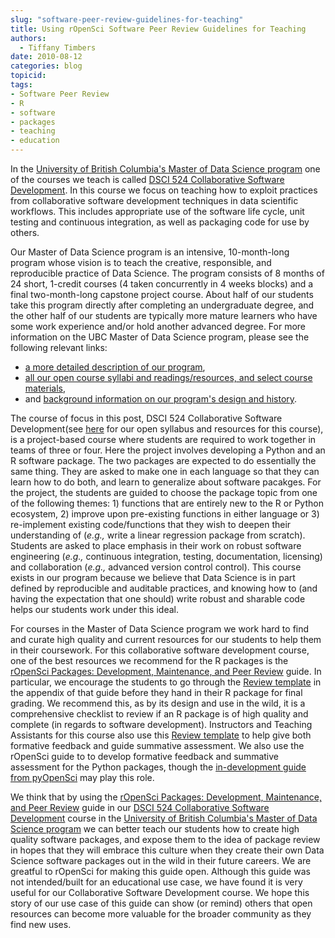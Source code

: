```yaml
---
slug: "software-peer-review-guidelines-for-teaching"
title: Using rOpenSci Software Peer Review Guidelines for Teaching
authors:
  - Tiffany Timbers
date: 2010-08-12
categories: blog
topicid:
tags:
- Software Peer Review
- R
- software
- packages
- teaching
- education
---
```


In the [University of British Columbia's Master of Data Science program](https://ubc-mds.github.io/about/) one of the courses we teach is called [DSCI 524 Collaborative Software Development](https://github.com/UBC-MDS/DSCI_524_collab-sw-dev). In this course we focus on teaching how to exploit practices from collaborative software development techniques in data scientific workflows. This includes appropriate use of the software life cycle, unit testing and continuous integration, as well as packaging code for use by others. 

Our Master of Data Science program is an intensive, 10-month-long program whose vision is to teach the creative, responsible, and reproducible practice of Data Science. The program consists of 8 months of 24 short, 1-credit courses (4 taken concurrently in 4 weeks blocks) and a final two-month-long capstone project course. About half of our students take this program directly after completing an undergraduate degree, and the other half of our students are typically more mature learners who have some work experience and/or hold another advanced degree. For more information on the UBC Master of Data Science program, please see the following relevant links:

- [a more detailed description of our program](https://ubc-mds.github.io/about/), 
- [all our open course syllabi and readings/resources, and select course materials](http://ubc-mds.github.io/public/), 
- and [background information on our program's design and history](https://ubc-mds.github.io/2019-02-19-designing-mds/).

The course of focus in this post, DSCI 524 Collaborative Software Development(see [here](https://github.com/UBC-MDS/DSCI_524_collab-sw-dev) for our open syllabus and resources for this course), is a project-based course where students are required to work together in teams of three or four. Here the project involves developing a Python and an R software package. The two packages are expected to do essentially the same thing. They are asked to make one in each language so that they can learn how to do both, and learn to generalize about software pacakges. For the project, the students are guided to choose the package topic from one of the following themes: 1) functions that are entirely new to the R or Python ecosystem, 2) improve upon pre-existing functions in either language or 3) re-implement existing code/functions that they wish to deepen their understanding of (*e.g.,* write a linear regression package from scratch). Students are asked to place emphasis in their work on robust software engineering (*e.g.,* continuous integration, testing, documentation, licensing) and collaboration (*e.g.,* advanced version control control). This course exists in our program because we believe that Data Science is in part defined by reproducible and auditable practices, and knowing how to (and having the expectation that one should) write robust and sharable code helps our students work under this ideal. 

For courses in the Master of Data Science program we work hard to find and curate high quality and current resources for our students to help them in their coursework. For this collaborative software development course, one of the best resources we recommend for the R packages is the [rOpenSci Packages: Development, Maintenance, and Peer Review](https://devguide.ropensci.org/) guide. In particular, we encourage the students to go through the [Review template](https://devguide.ropensci.org/reviewtemplate.html) in the appendix of that guide before they hand in their R package for final grading. We recommend this, as by its design and use in the wild, it is a comprehensive checklist to review if an R package is of high quality and complete (in regards to software development). Instructors and Teaching Assistants for this course also use this [Review template](https://devguide.ropensci.org/reviewtemplate.html) to help give both formative feedback and guide summative assessment. We also use the rOpenSci guide to to develop formative feedback and summative assessment for the Python packages, though the [in-development guide from pyOpenSci](https://www.pyopensci.org/dev_guide) may play this role. 

We think that by using the [rOpenSci Packages: Development, Maintenance, and Peer Review](https://devguide.ropensci.org/) guide in our [DSCI 524 Collaborative Software Development](https://github.com/UBC-MDS/DSCI_524_collab-sw-dev) course in the [University of British Columbia's Master of Data Science program](https://ubc-mds.github.io/about/) we can better teach our students how to create high quality software packages, and expose them to the idea of package review in hopes that they will embrace this culture when they create their own Data Science software packages out in the wild in their future careers. We are greatful to rOpenSci for making this guide open. Although this guide was not intended/built for an educational use case, we have found it is very useful for our Collaborative Software Development course. We hope this story of our use case of this guide can show (or remind) others that open resources can become more valuable for the broader community as they find new uses. 




